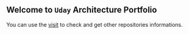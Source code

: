 ## Welcome to ``Uday`` Architecture Portfolio

You can use the [visit](https://github.com/uds214125/) to check and get other repositories informations.
